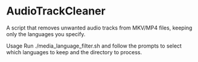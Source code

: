 # AudioTrackCleaner

A script that removes unwanted audio tracks from MKV/MP4 files, keeping only the languages you specify.


Usage
Run ./media_language_filter.sh and follow the prompts to select which languages to keep and the directory to process.

